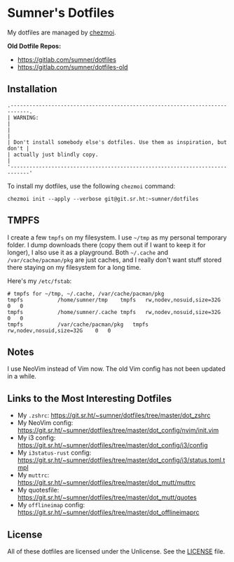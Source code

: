 # Sumner's Dotfiles

My dotfiles are managed by [chezmoi](https://github.com/twpayne/chezmoi/).

**Old Dotfile Repos:**

* https://gitlab.com/sumner/dotfiles
* https://gitlab.com/sumner/dotfiles-old

## Installation

```
.----------------------------------------------------------------------------.
| WARNING:                                                                   |
|                                                                            |
| Don't install somebody else's dotfiles. Use them as inspiration, but don't |
| actually just blindly copy.                                                |
'----------------------------------------------------------------------------'
```

To install my dotfiles, use the following `chezmoi` command:

    chezmoi init --apply --verbose git@git.sr.ht:~sumner/dotfiles

## TMPFS

I create a few `tmpfs` on my filesystem. I use `~/tmp` as my personal temporary
folder. I dump downloads there (copy them out if I want to keep it for longer),
I also use it as a playground. Both `~/.cache` and `/var/cache/pacman/pkg` are
just caches, and I really don't want stuff stored there staying on my filesystem
for a long time.

Here's my `/etc/fstab`:

    # tmpfs for ~/tmp, ~/.cache, /var/cache/pacman/pkg
    tmpfs			/home/sumner/tmp	tmpfs	rw,nodev,nosuid,size=32G	0	0
    tmpfs			/home/sumner/.cache	tmpfs	rw,nodev,nosuid,size=32G	0	0
    tmpfs			/var/cache/pacman/pkg	tmpfs	rw,nodev,nosuid,size=32G	0	0

## Notes

I use NeoVim instead of Vim now. The old Vim config has not been updated in a
while.

## Links to the Most Interesting Dotfiles

- My `.zshrc`: https://git.sr.ht/~sumner/dotfiles/tree/master/dot_zshrc
- My NeoVim config: https://git.sr.ht/~sumner/dotfiles/tree/master/dot_config/nvim/init.vim
- My i3 config: https://git.sr.ht/~sumner/dotfiles/tree/master/dot_config/i3/config
- My `i3status-rust` config: https://git.sr.ht/~sumner/dotfiles/tree/master/dot_config/i3/status.toml.tmpl
- My `muttrc`: https://git.sr.ht/~sumner/dotfiles/tree/master/dot_mutt/muttrc
- My quotesfile: https://git.sr.ht/~sumner/dotfiles/tree/master/dot_mutt/quotes
- My `offlineimap` config: https://git.sr.ht/~sumner/dotfiles/tree/master/dot_offlineimaprc

## License

All of these dotfiles are licensed under the Unlicense. See the
[LICENSE](https://git.sr.ht/~sumner/dotfiles/tree/master/LICENSE) file.
